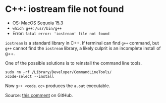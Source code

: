 # C++: iostream file not found

* OS: MacOS Sequoia 15.3
* `which g++`: `/usr/bin/g++`
* Error: `fatal error: 'iostream' file not found`

`iostream` is a standard library in C++. If terminal can find `g++` command, but `g++` cannot find the `iostream` library, a likely culprit is an incomplete install of g++.

One of the possible solutions is to reinstall the command line tools.

```shell
sudo rm -rf /Library/Developer/CommandLineTools/
xcode-select --install
```

Now `g++ <code.cc>` produces the `a.out` executable.

Source: [this comment](https://github.com/ggml-org/llama.cpp/issues/9575#issuecomment-2412840553) on GitHub.
